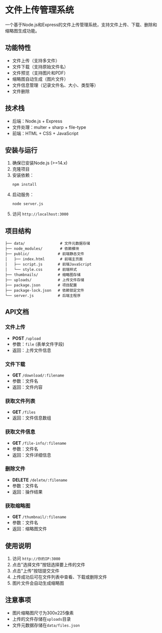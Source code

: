 # 文件上传管理系统

一个基于Node.js和Express的文件上传管理系统，支持文件上传、下载、删除和缩略图生成功能。

## 功能特性

- 文件上传（支持多文件）
- 文件下载（支持原始文件名）
- 文件预览（支持图片和PDF）
- 缩略图自动生成（图片文件）
- 文件信息管理（记录文件名、大小、类型等）
- 文件删除

## 技术栈

- 后端：Node.js + Express
- 文件处理：multer + sharp + file-type
- 前端：HTML + CSS + JavaScript

## 安装与运行

1. 确保已安装Node.js (>=14.x)
2. 克隆项目
3. 安装依赖：
   ```bash
   npm install
   ```
4. 启动服务：
   ```bash
   node server.js
   ```
5. 访问 `http://localhost:3000`

## 项目结构

```
├── data/                # 文件元数据存储
├── node_modules/        # 依赖模块
├── public/             # 前端静态文件
│   ├── index.html       # 前端主页面
│   ├── script.js       # 前端JavaScript
│   └── style.css       # 前端样式
├── thumbnails/         # 缩略图存储
├── uploads/            # 上传文件存储
├── package.json        # 项目配置
├── package-lock.json   # 依赖锁定文件
└── server.js           # 后端主程序
```

## API文档

### 文件上传
- **POST** `/upload`
- 参数：`file` (表单文件字段)
- 返回：上传文件信息

### 文件下载
- **GET** `/download/:filename`
- 参数：文件名
- 返回：文件内容

### 获取文件列表
- **GET** `/files`
- 返回：文件信息数组

### 获取文件信息
- **GET** `/file-info/:filename`
- 参数：文件名
- 返回：文件详细信息

### 删除文件
- **DELETE** `/delete/:filename`
- 参数：文件名
- 返回：操作结果

### 获取缩略图
- **GET** `/thumbnail/:filename`
- 参数：文件名
- 返回：缩略图文件

## 使用说明

1. 访问 `http://你的IP:3000`
2. 点击"选择文件"按钮选择要上传的文件
3. 点击"上传"按钮提交文件
4. 上传成功后可在文件列表中查看、下载或删除文件
5. 图片文件会自动生成缩略图

## 注意事项

- 图片缩略图尺寸为300x225像素
- 上传的文件存储在`uploads`目录
- 文件元数据存储在`data/files.json`
